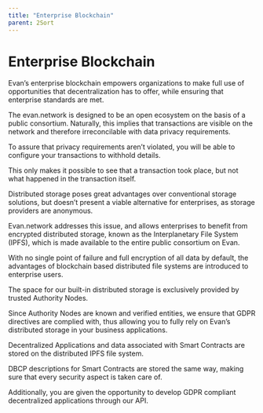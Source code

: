 ```yaml
---
title: "Enterprise Blockchain"
parent: 2Sort
---
```


# Enterprise Blockchain


Evan’s enterprise blockchain empowers organizations to make full use of opportunities that decentralization has to offer, while ensuring that enterprise standards are met.

The evan.network is designed to be an open ecosystem on the basis of a public consortium. Naturally, this implies that transactions are visible on the network and therefore irreconcilable with data privacy requirements.

To assure that privacy requirements aren’t violated, you will be able to configure your transactions to withhold details.

This only makes it possible to see that a transaction took place, but not what happened in the transaction itself.




Distributed storage poses great advantages over conventional storage solutions, but doesn’t present a viable alternative for enterprises, as storage providers are anonymous.

Evan.network addresses this issue, and allows enterprises to benefit from encrypted distributed storage, known as the Interplanetary File System (IPFS), which is made available to the entire public consortium on Evan.


With no single point of failure and full encryption of all data by default, the advantages of blockchain based distributed file systems are introduced to enterprise users.

The space for our built-in distributed storage is exclusively provided by trusted Authority Nodes.


Since Authority Nodes are known and verified entities, we ensure that GDPR directives are complied with, thus allowing you to fully rely on Evan’s distributed storage in your business applications.


Decentralized Applications and data associated with Smart Contracts are stored on the distributed IPFS file system.

DBCP descriptions for Smart Contracts are stored the same way, making sure that every security aspect is taken care of.

Additionally, you are given the opportunity to develop GDPR compliant decentralized applications through our API.
